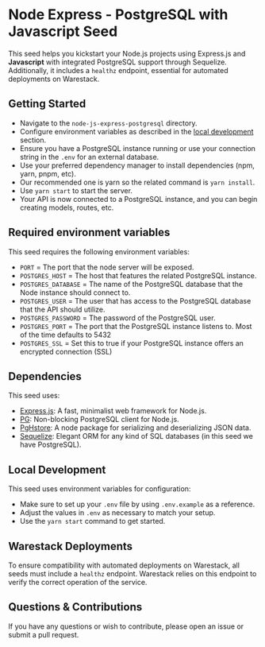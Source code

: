# Node Express - PostgreSQL with Javascript Seed

This seed helps you kickstart your Node.js projects using Express.js and **Javascript** with integrated PostgreSQL
support through Sequelize. Additionally, it includes a `healthz` endpoint, essential for automated deployments on
Warestack.

## Getting Started

- Navigate to the `node-js-express-postgresql` directory.
- Configure environment variables as described in the [local development](#local-development) section.
- Ensure you have a PostgreSQL instance running or use your connection string in the `.env` for an external database.
- Use your preferred dependency manager to install dependencies (npm, yarn, pnpm, etc).
- Our recommended one is yarn so the related command is `yarn install`.
- Use `yarn start` to start the server.
- Your API is now connected to a PostgreSQL instance, and you can begin creating models, routes, etc.

## Required environment variables

This seed requires the following environment variables:

- `PORT` = The port that the node server will be exposed.
- `POSTGRES_HOST` = The host that features the related PostgreSQL instance.
- `POSTGRES_DATABASE` = The name of the PostgreSQL database that the Node instance should connect to.
- `POSTGRES_USER` = The user that has access to the PostgreSQL database that the API should utilize.
- `POSTGRES_PASSWORD` = The password of the PostgreSQL user.
- `POSTGRES_PORT` = The port that the PostgreSQL instance listens to. Most of the time defaults to 5432
- `POSTGRES_SSL` = Set this to true if your PostgreSQL instance offers an encrypted connection (SSL)

## Dependencies

This seed uses:

- [Express.js](https://expressjs.com/): A fast, minimalist web framework for Node.js.
- [PG](https://github.com/brianc/node-postgres): Non-blocking PostgreSQL client for Node.js.
- [PgHstore](https://github.com/scarney81/pg-hstore): A node package for serializing and deserializing JSON data.
- [Sequelize](https://sequelize.org/): Elegant ORM for any kind of SQL databases (in this seed we have PostgreSQL).

## Local Development

This seed uses environment variables for configuration:

- Make sure to set up your `.env` file by using `.env.example` as a reference.
- Adjust the values in `.env` as necessary to match your setup.
- Use the `yarn start` command to get started.

## Warestack Deployments

To ensure compatibility with automated deployments on Warestack, all seeds must include a `healthz` endpoint. Warestack
relies on this endpoint to verify the correct operation of the service.

## Questions & Contributions

If you have any questions or wish to contribute, please open an issue or submit a pull request.
